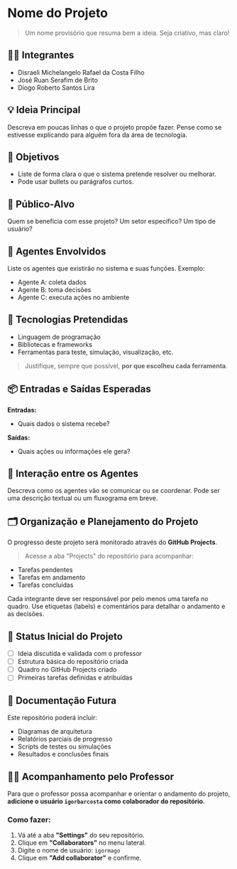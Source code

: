 # Nome do Projeto
> Um nome provisório que resuma bem a ideia. Seja criativo, mas claro!

## 👨‍🎓 Integrantes
- Disraeli Michelangelo Rafael da Costa Filho
- José Ruan Serafim de Brito
- Diogo Roberto Santos Lira

## 💡 Ideia Principal
Descreva em poucas linhas o que o projeto propõe fazer. 
Pense como se estivesse explicando para alguém fora da área de tecnologia.

## 🎯 Objetivos
- Liste de forma clara o que o sistema pretende resolver ou melhorar.
- Pode usar bullets ou parágrafos curtos.

## 👥 Público-Alvo
Quem se beneficia com esse projeto? Um setor específico? Um tipo de usuário?

## 🤖 Agentes Envolvidos
Liste os agentes que existirão no sistema e suas funções.
Exemplo:
- Agente A: coleta dados
- Agente B: toma decisões
- Agente C: executa ações no ambiente

## 🧱 Tecnologias Pretendidas
- Linguagem de programação
- Bibliotecas e frameworks
- Ferramentas para teste, simulação, visualização, etc.

> Justifique, sempre que possível, **por que escolheu cada ferramenta**.

## 📦 Entradas e Saídas Esperadas
**Entradas:**
- Quais dados o sistema recebe?

**Saídas:**
- Quais ações ou informações ele gera?

## 🔁 Interação entre os Agentes
Descreva como os agentes vão se comunicar ou se coordenar.
Pode ser uma descrição textual ou um fluxograma em breve.

## 🗂️ Organização e Planejamento do Projeto
O progresso deste projeto será monitorado através do **GitHub Projects**.

> Acesse a aba "Projects" do repositório para acompanhar:
- Tarefas pendentes
- Tarefas em andamento
- Tarefas concluídas

Cada integrante deve ser responsável por pelo menos uma tarefa no quadro.
Use etiquetas (labels) e comentários para detalhar o andamento e as decisões.

## 📌 Status Inicial do Projeto
- [ ] Ideia discutida e validada com o professor
- [ ] Estrutura básica do repositório criada
- [ ] Quadro no GitHub Projects criado
- [ ] Primeiras tarefas definidas e atribuídas

## 📄 Documentação Futura
Este repositório poderá incluir:
- Diagramas de arquitetura
- Relatórios parciais de progresso
- Scripts de testes ou simulações
- Resultados e conclusões finais

## 👨‍🏫 Acompanhamento pelo Professor
Para que o professor possa acompanhar e orientar o andamento do projeto, **adicione o usuário `igorbarcosta` como colaborador do repositório.**

### Como fazer:
1. Vá até a aba **"Settings"** do seu repositório.
2. Clique em **"Collaborators"** no menu lateral.
3. Digite o nome de usuário: `igormago`
4. Clique em **"Add collaborator"** e confirme.
